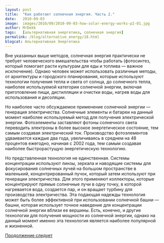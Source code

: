 ```yaml
---
layout: post
title:  "Как работает солнечная энергия. Часть 2."
date:   2010-09-03
image:  images/2010/09/2010-09-03-how-solar-energy-works-p2-01.jpg
author: MrDekk
tags:   [альтернативная энергетика, солнечная энергия]
permalink: /blog/alternative_energy/18.html
blogcat: Альтернативная Энергетика
---
```


Вне указанных выше методов, солнечная энергия практически не требует человеческого вмешательства чтобы работать (фотосинтез, который помогает расти культурам для еды и топлива — важное исключение). Однако человек может использовать различные методы, от архитектуры и городского планирования, которые используют технологии получения тепла и света от солнца, до солнечного тепла, наиболее используемой категории солнечной энергии, включая приготовление пищи, дистилляции и очистки воды, нагрев воды для использования и десоляции.

Но наиболее часто обсуждаемое применение солнечной энергии — генерация электричества. Солнечные элементы и батареи на данный момент наиболее используемый метод для получения электрической энергии. Фотоэлементы заставляют фотоны солнечного света переводить электроны в более высокое энергетическое состояние, тем самым создавая электрический ток. Производство фотоэлементов удваивается каждые два года, увеличиваясь в среднем на 48 процентов ежегодно, начиная с 2002 года, тем самым создавая наиболее быстрорастущую энергетическую технологию.

Но представленная технология не единственная. Системы концентрации используют линзы, зеркала и наводящие системы для фокусирования солнечных лучей на большом пространстве в маленький, концентрированный пучок, который затем используют при генерации электричества. Для этого применяют коллекторы, которые концентрируют прямые солнечные лучи в одну точку, в которой нагревается вода, создается пар, и он вращает турбину для производства электричества. Эта подающая надежды технология может быть более эффективной при использовании солнечной башни — башни, которая использует точное наведение для концентрации солнечной энергии вблизи ее вершины. Есть, конечно, и другие технологии для получения мощности из солнечной энергии, однако на данный момент именно эта технология является наиболее популярной и жизненной.

[Продолжение следует]({{site.baseurl}}/blog/alternative_energy/19.html)

